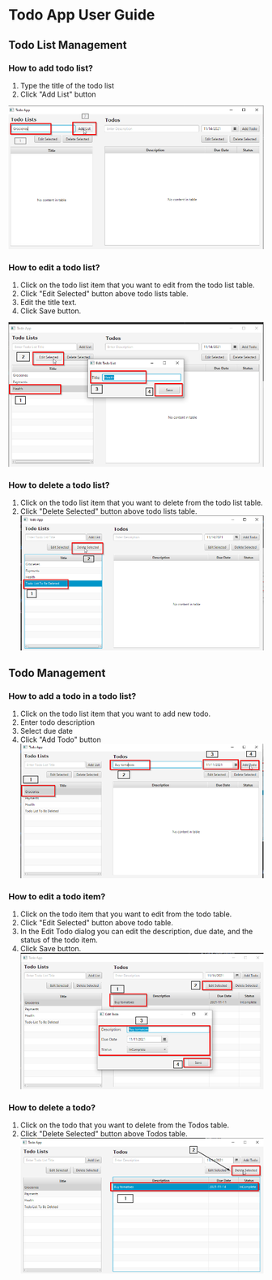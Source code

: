 # Todo App User Guide

## Todo List Management

### How to add todo list?
1. Type the title of the todo list
2. Click "Add List" button

![img.png](readmeImages/img.png)


### How to edit a todo list?
1. Click on the todo list item that you want to edit from the todo list table.
2. Click "Edit Selected" button above todo lists table.
3. Edit the title text.
4. Click Save button.

![img_1.png](readmeImages/img_1.png)

### How to delete a todo list?
1. Click on the todo list item that you want to delete from the todo list table.
2. Click "Delete Selected" button above todo lists table.
![img_2.png](readmeImages/img_2.png)

## Todo Management

### How to add a todo in a todo list?
1. Click on the todo list item that you want to add new todo.
2. Enter todo description
3. Select due date
4. Click "Add Todo" button 
![img_4.png](readmeImages/img_4.png)

### How to edit a todo item?
1. Click on the todo item that you want to edit from the todo table.
2. Click "Edit Selected" button above todo table.
3. In the Edit Todo dialog you can edit the description, due date, and the status of the todo item.
4. Click Save button.
![img_3.png](readmeImages/img_3.png)

### How to delete a todo?
1. Click on the todo that you want to delete from the Todos table.
2. Click "Delete Selected" button above Todos table.
![img_5.png](readmeImages/img_5.png)